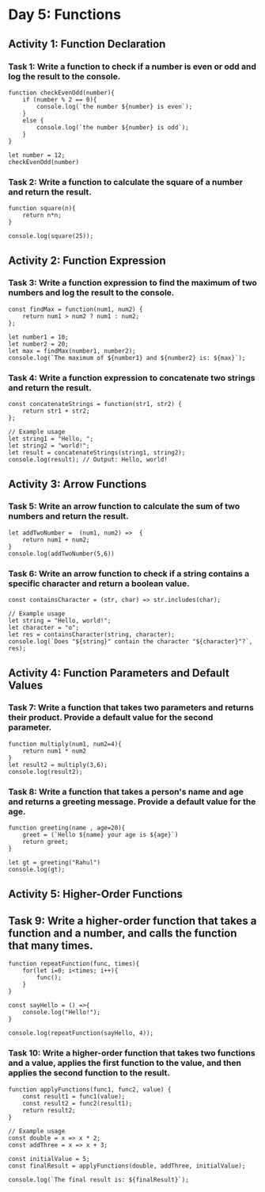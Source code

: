 # Day 5: Functions

## Activity 1: Function Declaration

### Task 1: Write a function to check if a number is even or odd and log the result to the console.
```
function checkEvenOdd(number){
    if (number % 2 == 0){
        console.log(`the number ${number} is even`);
    }
    else {
        console.log(`the number ${number} is odd`);
    }
}

let number = 12;
checkEvenOdd(number)
```

### Task 2: Write a function to calculate the square of a number and return the result.
```
function square(n){
    return n*n;
}

console.log(square(25));
```

## Activity 2: Function Expression
### Task 3: Write a function expression to find the maximum of two numbers and log the result to the console.
```
const findMax = function(num1, num2) {
    return num1 > num2 ? num1 : num2;
};

let number1 = 10;
let number2 = 20;
let max = findMax(number1, number2);
console.log(`The maximum of ${number1} and ${number2} is: ${max}`);

```

### Task 4: Write a function expression to concatenate two strings and return the result.
```
const concatenateStrings = function(str1, str2) {
    return str1 + str2;
};

// Example usage
let string1 = "Hello, ";
let string2 = "world!";
let result = concatenateStrings(string1, string2);
console.log(result); // Output: Hello, world!
```

## Activity 3: Arrow Functions
### Task 5: Write an arrow function to calculate the sum of two numbers and return the result.
```
let addTwoNumber =  (num1, num2) =>  {
    return num1 + num2;
}
console.log(addTwoNumber(5,6))

```

### Task 6: Write an arrow function to check if a string contains a specific character and return a boolean value.

```
const containsCharacter = (str, char) => str.includes(char);

// Example usage
let string = "Hello, world!";
let character = "o";
let res = containsCharacter(string, character);
console.log(`Does "${string}" contain the character "${character}"?`, res);
```

## Activity 4: Function Parameters and Default Values
### Task 7: Write a function that takes two parameters and returns their product. Provide a default value for the second parameter.

```
function multiply(num1, num2=4){
    return num1 * num2
}
let result2 = multiply(3,6);
console.log(result2);
```

### Task 8: Write a function that takes a person's name and age and returns a greeting message. Provide a default value for the age.
```
function greeting(name , age=20){
    greet = (`Hello ${name} your age is ${age}`)
    return greet;
}

let gt = greeting("Rahul")
console.log(gt);
```

## Activity 5: Higher-Order Functions
## Task 9: Write a higher-order function that takes a function and a number, and calls the function that many times.
```
function repeatFunction(func, times){
    for(let i=0; i<times; i++){
        func();
    }
}

const sayHello = () =>{
    console.log("Hello!");
}

console.log(repeatFunction(sayHello, 4));

```
### Task 10: Write a higher-order function that takes two functions and a value, applies the first function to the value, and then applies the second function to the result.
```
function applyFunctions(func1, func2, value) {
    const result1 = func1(value);
    const result2 = func2(result1);
    return result2;
}

// Example usage
const double = x => x * 2;
const addThree = x => x + 3;

const initialValue = 5;
const finalResult = applyFunctions(double, addThree, initialValue);

console.log(`The final result is: ${finalResult}`);
```